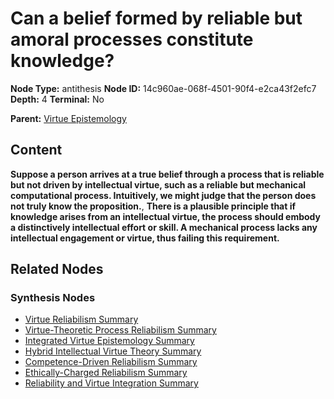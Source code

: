# Can a belief formed by reliable but amoral processes constitute knowledge?

**Node Type:** antithesis
**Node ID:** 14c960ae-068f-4501-90f4-e2ca43f2efc7
**Depth:** 4
**Terminal:** No

**Parent:** [Virtue Epistemology](virtue-epistemology-synthesis-0a3e0880-3e98-4c2f-91dc-5d7394bffb0e.md)

## Content

**Suppose a person arrives at a true belief through a process that is reliable but not driven by intellectual virtue, such as a reliable but mechanical computational process. Intuitively, we might judge that the person does not truly know the proposition.**, **There is a plausible principle that if knowledge arises from an intellectual virtue, the process should embody a distinctively intellectual effort or skill. A mechanical process lacks any intellectual engagement or virtue, thus failing this requirement.**

## Related Nodes

### Synthesis Nodes

- [Virtue Reliabilism Summary](virtue-reliabilism-summary-synthesis-e44ea937-6f3d-4825-b959-c6cc5d746e79.md)
- [Virtue-Theoretic Process Reliabilism Summary](virtue-theoretic-process-reliabilism-summary-synthesis-a8de812b-828f-4544-a41b-0fb3db0f9dba.md)
- [Integrated Virtue Epistemology Summary](integrated-virtue-epistemology-summary-synthesis-828d884d-0b22-4f1c-bd6c-86e54fd160a4.md)
- [Hybrid Intellectual Virtue Theory Summary](hybrid-intellectual-virtue-theory-summary-synthesis-92d69663-af2e-488b-9a24-bc132c06f49e.md)
- [Competence-Driven Reliabilism Summary](competence-driven-reliabilism-summary-synthesis-1a29ebae-0bf8-48d4-9ed9-ec13793121d9.md)
- [Ethically-Charged Reliabilism Summary](ethically-charged-reliabilism-summary-synthesis-9cd563f7-15f1-415e-9569-5957638c1b34.md)
- [Reliability and Virtue Integration Summary](reliability-and-virtue-integration-summary-synthesis-a1a64fbd-496e-4059-93f8-1ecfda261fb7.md)

